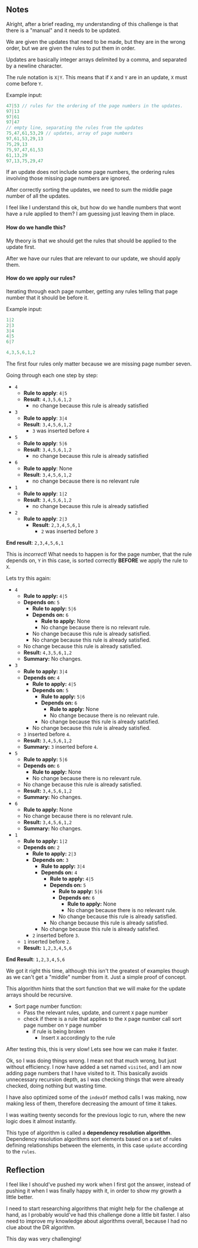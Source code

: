 ## Notes
Alright, after a brief reading, my understanding of this challenge is that there is a "manual" and it needs to be updated. 

We are given the updates that need to be made, but they are in the wrong order, but we are given the rules to put them in order.

Updates are basically integer arrays delimited by a comma, and separated by a newline character.

The rule notation is `X|Y`. This means that if `X` and `Y` are in an update, `X` must come before `Y`.

Example input:
```js
47|53 // rules for the ordering of the page numbers in the updates.
97|13
97|61
97|47
// empty line, separating the rules from the updates
75,47,61,53,29 // updates, array of page numbers
97,61,53,29,13
75,29,13
75,97,47,61,53
61,13,29
97,13,75,29,47
```

If an update does not include some page numbers, the ordering rules involving those missing page numbers are ignored.

After correctly sorting the updates, we need to sum the middle page number of all the updates.

I feel like I understand this ok, but how do we handle numbers that wont have a rule applied to them? I am guessing just leaving them in place.

#### How do we handle this?

My theory is that we should get the rules that should be applied to the update first.

After we have our rules that are relevant to our update, we should apply them.

#### How do we apply our rules?

Iterating through each page number, getting any rules telling that page number that it should be before it.

Example input:
```js
1|2
2|3
3|4
4|5
6|7

4,3,5,6,1,2
```

The first four rules only matter because we are missing page number seven.

Going through each one step by step:
- `4`
    - **Rule to apply**: `4|5`
    - **Result**: `4,3,5,6,1,2`
        - no change because this rule is already satisfied
- `3`
    - **Rule to apply**: `3|4`
    - **Result**: `3,4,5,6,1,2`
        - `3` was inserted before `4`
- `5`
    - **Rule to apply**: `5|6`
    - **Result**: `3,4,5,6,1,2`
        - no change because this rule is already satisfied
- `6`
    - **Rule to apply**: None
    - **Result**: `3,4,5,6,1,2`
        - no change because there is no relevant rule
- `1`
    - **Rule to apply**: `1|2`
    - **Result**: `3,4,5,6,1,2`
        - no change because this rule is already satisfied
- `2`
    - **Rule to apply**: `2|3`
        - **Result**: `2,3,4,5,6,1`
            - `2` was inserted before `3`

**End result**: `2,3,4,5,6,1`

This is *incorrect*! What needs to happen is for the page number, that the rule depends on, `Y` in this case, is sorted correctly **BEFORE** we apply the rule to `X`.

Lets try this again:
- `4`
    - **Rule to apply:** `4|5`
    - **Depends on:** `5`
        - **Rule to apply:** `5|6`
        - **Depends on:** `6`
            - **Rule to apply:** None
            - No change because there is no relevant rule.
        - No change because this rule is already satisfied.
        - No change because this rule is already satisfied.
    - No change because this rule is already satisfied.
    - **Result:** `4,3,5,6,1,2`
    - **Summary:** No changes.
- `3`
    - **Rule to apply:** `3|4`
    - **Depends on:** `4`
        - **Rule to apply:** `4|5`
        - **Depends on:** `5`
            - **Rule to apply:** `5|6`
            - **Depends on:** `6`
                - **Rule to apply:** None
                - No change because there is no relevant rule.
            - No change because this rule is already satisfied.
        - No change because this rule is already satisfied.
    - `3` inserted before `4`.
    - **Result:** `3,4,5,6,1,2`
    - **Summary:** `3` inserted before `4`.
- `5`
    - **Rule to apply:** `5|6`
    - **Depends on:** `6`
        - **Rule to apply:** None
        - No change because there is no relevant rule.
    - No change because this rule is already satisfied.
    - **Result:** `3,4,5,6,1,2`
    - **Summary:** No changes.
- `6`
    - **Rule to apply:** None
    - No change because there is no relevant rule.
    - **Result:** `3,4,5,6,1,2`
    - **Summary:** No changes.
- `1`
    - **Rule to apply:** `1|2`
    - **Depends on:** `2`
        - **Rule to apply:** `2|3`
        - **Depends on:** `3`
            - **Rule to apply:** `3|4`
            - **Depends on:** `4`
                - **Rule to apply:** `4|5`
                - **Depends on:** `5`
                    - **Rule to apply:** `5|6`
                    - **Depends on:** `6`
                        - **Rule to apply:** None
                        - No change because there is no relevant rule.
                    - No change because this rule is already satisfied.
                - No change because this rule is already satisfied.
            - No change because this rule is already satisfied.
        - `2` inserted before `3`.
    - `1` inserted before `2`.
    - **Result:** `1,2,3,4,5,6`

**End Result**: `1,2,3,4,5,6`

We got it right this time, although this isn't the greatest of examples though as we can't get a "middle" number from it. Just a simple proof of concept.

This algorithm hints that the sort function that we will make for the update arrays should be recursive.

- Sort page number function:
    - Pass the relevant rules, update, and current `X` page number
    - check if there is a rule that applies to the `X` page number
        call sort page number on `Y` page number
        - if rule is being broken
            - Insert `X` accordingly to the rule

After testing this, this is very slow! Lets see how we can make it faster.

Ok, so I was doing things wrong. I mean not that much wrong, but just without efficiency. I now have added a set named `visited`, and I am now adding page numbers that I have visited to it. This basically avoids unnecessary recursion depth, as I was checking things that were already checked, doing nothing but wasting time.

I have also optimized some of the `indexOf` method calls I was making, now making less of them, therefore decreasing the amount of time it takes. 

I was waiting twenty seconds for the previous logic to run, where the new logic does it almost instantly.

This type of algorithm is called a **dependency resolution algorithm**. Dependency resolution algorithms sort elements based on a set of rules defining relationships between the elements, in this case `update` according to the `rules`.

## Reflection
I feel like I should've pushed my work when I first got the answer, instead of pushing it when I was finally happy with it, in order to show my growth a little better.

I need to start researching algorithms that might help for the challenge at hand, as I probably would've had this challenge done a little bit faster. I also need to improve my knowledge about algorithms overall, because I had no clue about the DR algorithm.

This day was very challenging!